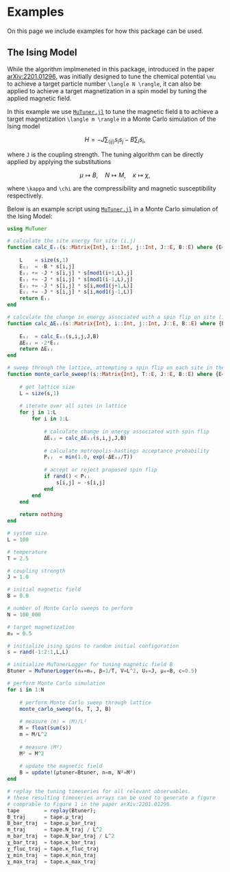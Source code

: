 # Examples

On this page we include examples for how this package can be used.

## The Ising Model

While the algorithm implmeneted in this package, introduced in the paper
[arXiv:2201.01296](https://arxiv.org/abs/2201.01296), was initially designed to tune the
chemical potential ``\mu`` to achieve a target particle number ``\langle N \rangle``, it can
also be applied to achieve a target magnetization in a spin model by tuning the
applied magnetic field.

In this example we use [`MuTuner.jl`](https://github.com/cohensbw/MuTuner.jl) to tune the
magnetic field ``B`` to achieve a target magnetization ``\langle m \rangle`` in a Monte Carlo
simulation of the Ising model
```math
H = -J \sum_{\langle ij\rangle} s_{i}s_{j} - B \sum_{i} s_{i},
```
where ``J`` is the coupling strength.
The tuning algorithm can be directly applied by applying the substitutions
```math
\mu \mapsto B,\quad N \mapsto M,\quad \kappa \mapsto \chi,
```
where ``\kappa`` and ``\chi`` are the compressibility and magnetic
susceptibility respectively.

Below is an example script using [`MuTuner.jl`](https://github.com/cohensbw/MuTuner.jl) in a
Monte Carlo simulation of the Ising Model:

```julia
using MuTuner

# calculate the site energy for site (i,j)
function calc_Eᵢⱼ(s::Matrix{Int}, i::Int, j::Int, J::E, B::E) where {E<:AbstractFloat}
    
    L    = size(s,1)
    Eᵢⱼ  = -B * s[i,j]
    Eᵢⱼ += -J * s[i,j] * s[mod1(i+1,L),j]
    Eᵢⱼ += -J * s[i,j] * s[mod1(i-1,L),j]
    Eᵢⱼ += -J * s[i,j] * s[i,mod1(j+1,L)]
    Eᵢⱼ += -J * s[i,j] * s[i,mod1(j-1,L)]
    return Eᵢⱼ
end

# calculate the change in energy associated with a spin flip on site (i,j)
function calc_ΔEᵢⱼ(s::Matrix{Int}, i::Int, j::Int, J::E, B::E) where {E<:AbstractFloat}
    
    Eᵢⱼ  = calc_Eᵢⱼ(s,i,j,J,B)
    ΔEᵢⱼ = -2*Eᵢⱼ
    return ΔEᵢⱼ
end

# sweep through the lattice, attempting a spin flip on each site in the lattice
function monte_carlo_sweep!(s::Matrix{Int}, T::E, J::E, B::E) where {E<:AbstractFloat}
    
    # get lattice size
    L = size(s,1)
    
    # iterate over all sites in lattice
    for j in 1:L
        for i in 1:L
            
            # calculate change in energy associated with spin flip
            ΔEᵢⱼ = calc_ΔEᵢⱼ(s,i,j,J,B)
            
            # calculate metropolis-hastings acceptance probability
            Pᵢⱼ  = min(1.0, exp(-ΔEᵢⱼ/T))
            
            # accept or reject proposed spin flip
            if rand() < Pᵢⱼ
                s[i,j] = -s[i,j]
            end
        end
    end
    
    return nothing
end

# system size
L = 100

# temperature
T = 2.5

# coupling strength
J = 1.0

# initial magnetic field
B = 0.0

# number of Monte Carlo sweeps to perform
N = 100_000

# target magnetization
m₀ = 0.5

# initialize ising spins to random initial configuration
s = rand(-1:2:1,L,L)

# initialize MuTunerLogger for tuning magnetic field B
Btuner = MuTunerLogger(n₀=m₀, β=1/T, V=L^2, U₀=J, μ₀=B, c=0.5)

# perform Monte Carlo simulation
for i in 1:N
    
    # perform Monte Carlo sweep through lattice
    monte_carlo_sweep!(s, T, J, B)
    
    # measure ⟨m⟩ = ⟨M⟩/L²
    M = float(sum(s))
    m = M/L^2
    
    # measure ⟨M²⟩
    M² = M^2
    
    # update the magnetic field
    B = update!(μtuner=Btuner, n=m, N²=M²)
end

# replay the tuning timeseries for all relevant observables.
# these resulting timeseries arrays can be used to generate a figure
# comprable to Figure 1 in the paper arXiv:2201.01296.
tape        = replay(Btuner);
B_traj      = tape.μ_traj
B_bar_traj  = tape.μ_bar_traj
m_traj      = tape.N_traj / L^2
m_bar_traj  = tape.N_bar_traj / L^2
χ_bar_traj  = tape.κ_bar_traj
χ_fluc_traj = tape.κ_fluc_traj
χ_min_traj  = tape.κ_min_traj
χ_max_traj  = tape.κ_max_traj
```